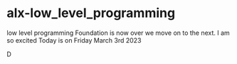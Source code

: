 # alx-low_level_programming
low level programming
Foundation is now over we move on to the next. I am so excited 
Today is on Friday March 3rd 2023

D
